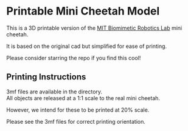 # Printable Mini Cheetah Model

This is a 3D printable version of the [MIT Biomimetic Robotics Lab](https://biomimetics.mit.edu/) mini cheetah.

It is based on the original cad but simplified for ease of printing.

Please consider starring the repo if you find this cool!

## Printing Instructions

3mf files are available in the directory.  
All objects are released at a 1:1 scale to the real mini cheetah.

However, we intend for these to be printed at 20% scale.

Please see the 3mf files for correct printing orientation.
